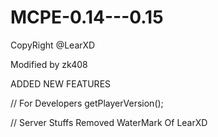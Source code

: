 # MCPE-0.14---0.15
CopyRight @LearXD

Modified by zk408

ADDED NEW FEATURES

// For Developers
getPlayerVersion();

// Server Stuffs
Removed WaterMark Of LearXD
